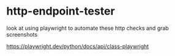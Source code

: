 # http-endpoint-tester


look at using playwright to automate these http checks and grab screenshots

https://playwright.dev/python/docs/api/class-playwright
